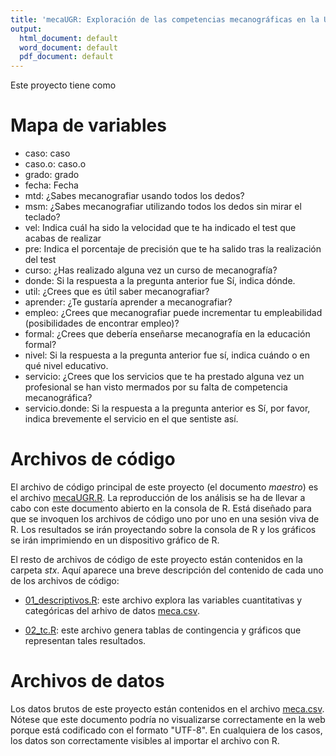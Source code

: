 ```yaml
---
title: 'mecaUGR: Exploración de las competencias mecanográficas en la Universidad de Granada: un estudio prospectivo'
output:
  html_document: default
  word_document: default
  pdf_document: default
---
```


Este proyecto tiene como

# Mapa de variables

-   caso: caso
-   caso.o: caso.o
-   grado: grado
-   fecha: Fecha
-   mtd: ¿Sabes mecanografiar usando todos los dedos?
-   msm: ¿Sabes mecanografiar utilizando todos los dedos sin mirar el teclado?
-   vel: Indica cuál ha sido la velocidad que te ha indicado el test que acabas de realizar
-   pre: Indica el porcentaje de precisión que te ha salido tras la realización del test
-   curso: ¿Has realizado alguna vez un curso de mecanografía?
-   donde: Si la respuesta a la pregunta anterior fue Sí, indica dónde.
-   util: ¿Crees que es útil saber mecanografiar?
-   aprender: ¿Te gustaría aprender a mecanografiar?
-   empleo: ¿Crees que mecanografiar puede incrementar tu empleabilidad (posibilidades de encontrar empleo)?
-   formal: ¿Crees que debería enseñarse mecanografía en la educación formal?
-   nivel: Si la respuesta a la pregunta anterior fue sí, indica cuándo o en qué nivel educativo.
-   servicio: ¿Crees que los servicios que te ha prestado alguna vez un profesional se han visto mermados por su falta de competencia mecanográfica?
-   servicio.donde: Si la respuesta a la pregunta anterior es Sí, por favor, indica brevemente el servicio en el que sentiste así.

# Archivos de código

El archivo de código principal de este proyecto (el documento *maestro*) es el archivo [mecaUGR.R](https://osf.io/v298a). La reproducción de los análisis se ha de llevar a cabo con este documento abierto en la consola de R. Está diseñado para que se invoquen los archivos de código uno por uno en una sesión viva de R. Los resultados se irán proyectando sobre la consola de R y los gráficos se irán imprimiendo en un dispositivo gráfico de R.

El resto de archivos de código de este proyecto están contenidos en la carpeta *stx*. Aquí aparece una breve descripción del contenido de cada uno de los archivos de código:

- [01_descriptivos.R](https://osf.io/2y68c): este archivo explora las variables cuantitativas y categóricas del arhivo de datos [meca.csv](https://osf.io/ftkuj).

- [02_tc.R](https://osf.io/hk65j): este archivo genera tablas de contingencia y gráficos que representan tales resultados.

# Archivos de datos

Los datos brutos de este proyecto están contenidos en el archivo [meca.csv](https://osf.io/ftkuj). Nótese que este documento podría no visualizarse correctamente en la web porque está codificado con el formato "UTF-8". En cualquiera de los casos, los datos son correctamente visibles al importar el archivo con R.
